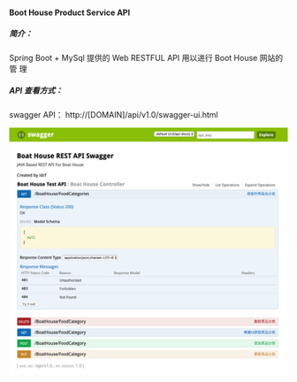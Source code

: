 #### Boot House Product Service API
##### 简介：
Spring Boot + MySql 提供的 Web RESTFUL API 用以进行 Boot House 网站的管 理


##### API 查看方式：  
swagger API： http://[DOMAIN]/api/v1.0/swagger-ui.html

![](/product-service/boat-house-rest-api.png)
